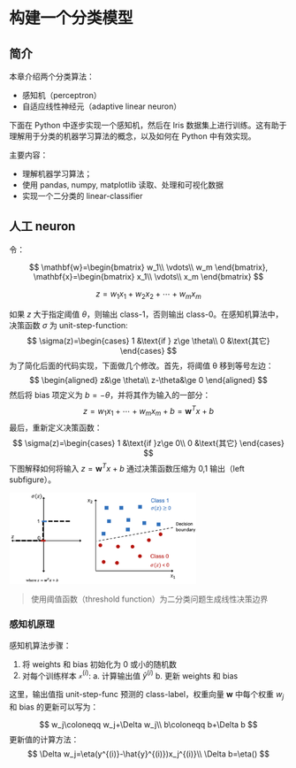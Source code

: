 # 构建一个分类模型

## 简介

本章介绍两个分类算法：

- 感知机（perceptron）
- 自适应线性神经元（adaptive linear neuron）

下面在 Python 中逐步实现一个感知机，然后在 Iris 数据集上进行训练。这有助于理解用于分类的机器学习算法的概念，以及如何在 Python 中有效实现。

主要内容：

- 理解机器学习算法；
- 使用 pandas, numpy, matplotlib 读取、处理和可视化数据
- 实现一个二分类的 linear-classifier

## 人工 neuron

令：

$$
\mathbf{w}=\begin{bmatrix}
w_1\\
\vdots\\
w_m
\end{bmatrix}, \mathbf{x}=\begin{bmatrix}
    x_1\\
    \vdots\\
    x_m
\end{bmatrix}
$$

$$
z=w_1x_1+w_2x_2+\cdots+w_mx_m
$$

如果 $z$ 大于指定阈值 $\theta$，则输出 class-1，否则输出 class-0。在感知机算法中，决策函数 $\sigma$ 为 unit-step-function:
$$
\sigma(z)=\begin{cases}
    1 &\text{if } z\ge \theta\\
    0 &\text{其它}
\end{cases}
$$
为了简化后面的代码实现，下面做几个修改。首先，将阈值 θ 移到等号左边：
$$
\begin{aligned}
    z&\ge \theta\\
z-\theta&\ge 0
\end{aligned}
$$
然后将 bias 项定义为 $b=-\theta$，并将其作为输入的一部分：
$$
z=w_1x_1+\cdots+w_mx_m+b=\mathbf{w}^Tx+b
$$
最后，重新定义决策函数：
$$
\sigma(z)=\begin{cases}
    1 &\text{if }z\ge 0\\
    0 &\text{其它}
\end{cases}
$$
下图解释如何将输入 $z=\mathbf{w}^Tx+b$ 通过决策函数压缩为 0,1 输出（left subfigure）。

<img src="./images/image-20241022091002308.png" alt="image-20241022091002308" style="zoom: 33%;" />

> 使用阈值函数（threshold function）为二分类问题生成线性决策边界

### 感知机原理

感知机算法步骤：

1. 将 weights 和 bias 初始化为 0 或小的随机数
2. 对每个训练样本 $\mathcal{x}^{(i)}$:
   a. 计算输出值 $\hat{y}^{(i)}$
   b. 更新 weights 和 bias

这里，输出值指 unit-step-func 预测的 class-label，权重向量 $\mathbf{w}$ 中每个权重 $w_j$ 和 bias 的更新可以写为：

$$
w_j\coloneqq w_j+\Delta w_j\\
b\coloneqq b+\Delta b
$$
更新值的计算方法：
$$
\Delta w_j=\eta(y^{(i)}-\hat{y}^{(i)})x_j^{(i)}\\
\Delta b=\eta()
$$

